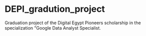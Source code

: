 # DEPI_gradution_project
Graduation project of the Digital Egypt Pioneers scholarship in the specialization "Google Data Analyst Specialist.
